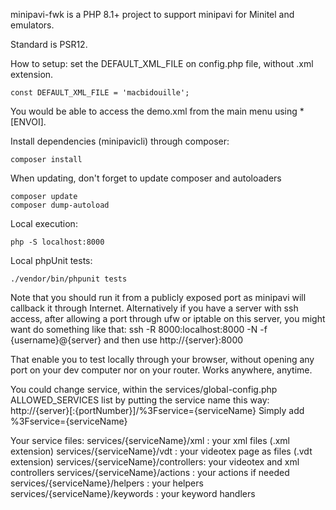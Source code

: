 minipavi-fwk is a PHP 8.1+ project to support minipavi for Minitel and emulators.

Standard is PSR12.

How to setup:
set the DEFAULT_XML_FILE on config.php file, without .xml extension.
```
const DEFAULT_XML_FILE = 'macbidouille';
```
You would be able to access the demo.xml from the main menu using * [ENVOI].

Install dependencies (minipavicli) through composer:
```
composer install
```

When updating, don't forget to update composer and autoloaders
```
composer update
composer dump-autoload
```


Local execution:
```
php -S localhost:8000
```

Local phpUnit tests:
```
./vendor/bin/phpunit tests
```

Note that you should run it from a publicly exposed port as minipavi will callback it through Internet.
Alternatively if you have a server with ssh access, after allowing a port through ufw or iptable on this server, you might want do something like that:
ssh -R 8000:localhost:8000 -N -f {username}@{server}
and then use http://{server}:8000

That enable you to test locally through your browser, without opening any port on your dev computer nor on your router.
Works anywhere, anytime.


You could change service, within the services/global-config.php ALLOWED_SERVICES list by putting the service name this way:
http://{server}[:{portNumber}]/%3Fservice={serviceName}
Simply add %3Fservice={serviceName}


Your service files:
services/{serviceName}/xml : your xml files (.xml extension)
services/{serviceName}/vdt : your videotex page as files (.vdt extension)
services/{serviceName}/controllers: your videotex and xml controllers
services/{serviceName}/actions : your actions if needed
services/{serviceName}/helpers : your helpers
services/{serviceName}/keywords : your keyword handlers
